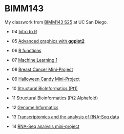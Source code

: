 # BIMM143
My classwork from [BIMM143 S25](https://bioboot.github.io/bimm143_S25/) at UC San Diego.

- 04 [Intro to R](class04/class04.md)

- 05 [Advanced graphics with **ggplot2**](class05/class05.md)

- 06 [R functions](class06/class06.md)

- 07 [Machine Learning 1](class07/class07.md)

- 08 [Breast Cancer Mini-Project](class08_mini_project/class08.md)

- 09 [Halloween Candy Mini-Project](class09/class09.md)

- 10 [Structural BioInformatics (Pt1)](class10/class10.md)

- 11 [Structural Bioinformatics (Pt2 Alphafold)](class10/class11.md)

- 12 [Genome Informatics](class12/class12.md)

- 13 [Transcriptomics and the analysis of RNA-Seq data](class13/class13.md)

- 14 [RNA-Seq analysis mini-project](class14/class14.md)

